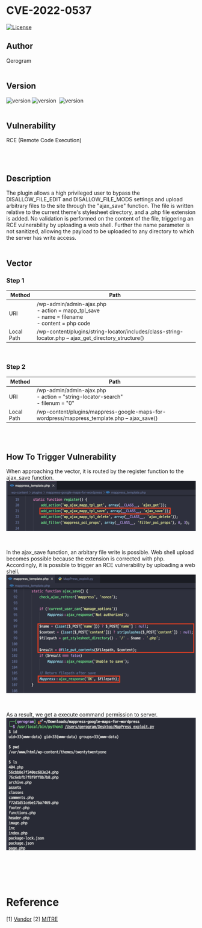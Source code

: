# CVE-2022-0537
[![License](https://img.shields.io/badge/license-MIT-brightgreen.svg)](https://opensource.org/licenses/MIT)
<br>

## Author
Qerogram<br><br>

## Version
![version](https://img.shields.io/badge/CVSS%203.1-7.2-red) ![version](https://img.shields.io/badge/php-7.4.21-blue)&nbsp; ![version](https://img.shields.io/badge/mappress%20google%20maps%20for%20wordpress-2.73.12-green)<br><br>

## Vulnerability
RCE (Remote Code Execution)<br><br>
<br><br>

## Description
The plugin allows a high privileged user to bypass the DISALLOW_FILE_EDIT and DISALLOW_FILE_MODS settings and upload arbitrary files to the site through the "ajax_save" function. The file is written relative to the current theme's stylesheet directory, and a .php file extension is added. No validation is performed on the content of the file, triggering an RCE vulnerability by uploading a web shell. Further the name parameter is not sanitized, allowing the payload to be uploaded to any directory to which the server has write access.
<br><br>

## Vector

### Step 1
|Method|Path|
|------|---|
|URI|/wp-admin/admin-ajax.php <br/> - action = mapp_tpl_save<br/> - name = filename<br/>- content = php code|
|Local Path|/wp-content/plugins/string-locator/includes/class-string-locator.php – ajax_get_directory_structure()|

<br/>

### Step 2
|Method|Path|
|------|---|
|URI|/wp-admin/admin-ajax.php <br/>- action = "string-locator-search"<br/>- filenum = "0"|
|Local Path|/wp-content/plugins/mappress-google-maps-for-wordpress/mappress_template.php – ajax_save()|


<br><br>

## How To Trigger Vulnerability
When approaching the vector, it is routed by the register function to the ajax_save function.
![image](./report_img/image.png)

<br/>

In the ajax_save function, an arbitary file write is possible. Web shell upload becomes possible
because the extension is corrected with php. Accordingly, it is possible to trigger an RCE
vulnerability by uploading a web shell.
![image](./report_img/image2.png)

<br/>

As a result, we get a execute command permission to server.
![image](./report_img/image3.png)
 

<br>

<br><br>
# Reference
[1] [Vendor](https://mappresspro.com/mappress/)
[2] [MITRE](https://cve.mitre.org/cgi-bin/cvename.cgi?name=CVE-2022-0537)